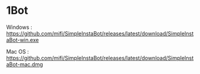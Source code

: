# 1Bot
    
Windows : https://github.com/mifi/SimpleInstaBot/releases/latest/download/SimpleInstaBot-win.exe    
    
Mac OS : https://github.com/mifi/SimpleInstaBot/releases/latest/download/SimpleInstaBot-mac.dmg
